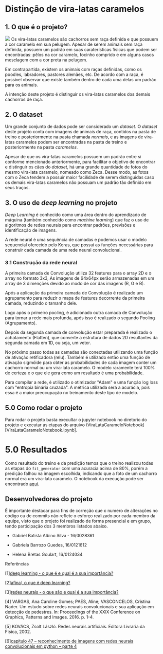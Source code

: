 # Distinção de vira-latas caramelos

## 1. O que é o projeto?
![](https://github.com/gabrielalbino/ViraLataCaramelo/tree/master/dataset/single_prediction/caramelo_or_normal_1.jpg)
Os vira-latas caramelos são cachorros sem raça definida e que possuem a cor caramelo em sua pelugem. Apesar de serem animais sem raça definida, possuem um padrão em suas caraterísticas físicas que podem ser encontradas: pêlos na cor caramelo, focinho comprido e em alguns casos mesclagem com a cor preta na pelugem.

Em contrapartida, existem os animais com raças definidas, como os poodles, labradores, pastores alemães, etc. De acordo com a raça, é possível observar que existe também dentro de cada uma delas um padrão para os animais.

A intenção deste projeto é distinguir os vira-latas caramelos dos demais cachorros de raça.

## 2. O dataset

Um grande conjunto de dados pode ser considerado um _dataset_. O _dataset_ deste projeto conta com imagens de animais de raça, contidos na pasta de treino e posteriormente na pasta chamada _normais_, e as imagens de vira-latas caramelos podem ser encontradas na pasta de treino e posteriormente na pasta _caramelos_.

Apesar de que os vira-latas caramelos possuem um padrão entre si conforme mencionado anteriormente, para facilitar o objetivo de encontrar e distinguir os cães do _dataset_, há uma grande quantidade de fotos do mesmo vira-lata caramelo, nomeado como Zeca. Desse modo, as fotos com o Zeca tendem a possuir maior facilidade de serem distinguidas caso os demais vira-latas caramelos não possuam um padrão tão definido em seus traços.

## 3. O uso de _deep learning_ no projeto

_Deep Learning_ é conhecido como uma área dentro do aprendizado de máquina (também conhecido como _machine learning_) que faz o uso de algoritmos de redes neurais para encontrar padrões, previsões e identificação de imagens.

A rede neural é uma sequência de camadas e podemos usar o modelo sequencial oferecido pelo Keras, que possui as funções necessárias para construir cada camada de uma rede neural convolucional.

### 3.1 Construção da rede neural

A primeira camada de Convolução utiliza 32 features para o array 2D e o array no formato 3x3, As imagens de 64x64px serão armazenadas em um array de 3 dimenções devido ao modo de cor das imagens (R, G e B).

Após a aplicação da primeira camada de Convolução é realizado um agrupamento para reduzir o mapa de features decorrente da primeira camada, reduzindo o tamanho dele.

Logo após o primeiro pooling, é adicionado outra camada de Convolução para tornar a rede mais profunda, após isso é realizado o segundo Pooling (Agrupamento).

Depois da segunda camada de convolução estar preparada é realizado o achatamento (Flatten), que converte a estrutura de dados 2D resultantes da segunda camada em 1D, ou seja, um vetor.

No próximo passo todas as camadas são conectadas utilizando uma função de ativação retificadora (relu). Também é utilizado então uma função de ativação sigmóide para obter as probabilidades de cada imagem conter um cachorro normal ou um vira-lata caramelo. O modelo raramente terá 100% de certeza e o que ele gera como um resultado é uma probabilidade.

Para compilar a rede, é utilizado o otimizador "Adam" e uma função log loss com "entropia binária cruzada". A métrica utilizada será a acurácia, pois essa é a maior preocupação no treinamento deste tipo de modelo.

## 5.0 Como rodar o projeto

Para rodar o projeto basta execultar o jupyter notebook no diretorio do projeto e executar as etapas do arquivo (ViraLataCarameloNotebook)[ViraLataCarameloNotebook.ipynb].

##

# 5.0 Resultados

Como resultado do treino e da predição temos que o treino realizou todas as etapas do `fit_generator` com uma acuracia acima de 80%, porém a predição falhou na imagem escolhida, indicando que a foto de um cachorro normal era um vira-lata caramelo.
O notebook da execução pode ser encontrado [aqui](ViraLataCarameloNotebook.ipynb).

## Desenvolvedores do projeto

É importante destacar para fins de correção que o numero de alterações no código ou de commits não reflete o esforço realizado por cada membro da equipe, visto que o projeto foi realizado de forma presencial e em grupo, tendo participação dos 3 membros listados abaixo.

- Gabriel Batista Albino Silva - 16/0028361

- Gabriela Barrozo Guedes, 16/0121612

- Helena Bretas Goulart, 16/0124034

Referências

[1][deep learning - o que é e qual é a sua importância?](https://www.sas.com/pt_br/insights/analytics/deep-learning.html)

[2][afinal, o que é deep learning?](https://gaea.com.br/afinal-o-que-e-deep-learning/)

[3][redes neurais - o que são e qual é a sua importância?](https://www.sas.com/pt_br/insights/analytics/neural-networks.html)

[4] VARGAS, Ana Caroline Gomes; PAES, Aline; VASCONCELOS, Cristina Nader. Um estudo sobre redes neurais convolucionais e sua aplicação em detecção de pedestres. In: Proceedings of the XXIX Conference on Graphics, Patterns and Images. 2016. p. 1-4.

[5] KOVÁCS, Zsolt László. Redes neurais artificiais. Editora Livraria da Fisica, 2002.

[6][capítulo 47 – reconhecimento de imagens com redes neurais convolucionais em python – parte 4](http://deeplearningbook.com.br/reconhecimento-de-imagens-com-redes-neurais-convolucionais-em-python-parte-4/)
